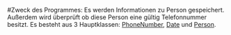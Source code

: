 #Zweck des Programmes:
Es werden Informationen zu Person gespeichert. Außerdem wird überprüft ob diese Person eine gültig Telefonnummer besitzt. 
Es besteht aus 3 Hauptklassen:
[PhoneNumber](phoneNumber.md), [Date](date.md) und [Person](person.md).
